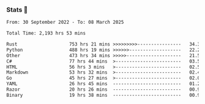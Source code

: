 ### Stats 👋
<!--START_SECTION:waka-->

```txt
From: 30 September 2022 - To: 08 March 2025

Total Time: 2,193 hrs 53 mins

Rust                   753 hrs 21 mins >>>>>>>>>----------------   34.34 %
Python                 488 hrs 19 mins >>>>>>-------------------   22.26 %
Other                  473 hrs 34 mins >>>>>--------------------   21.59 %
C#                     77 hrs 44 mins  >------------------------   03.54 %
HTML                   56 hrs 3 mins   >------------------------   02.55 %
Markdown               53 hrs 32 mins  >------------------------   02.44 %
Go                     45 hrs 27 mins  >------------------------   02.07 %
YAML                   26 hrs 45 mins  -------------------------   01.22 %
Razor                  20 hrs 26 mins  -------------------------   00.93 %
Binary                 19 hrs 38 mins  -------------------------   00.90 %
```

<!--END_SECTION:waka-->

<!--
**buhaytza2005/buhaytza2005** is a ✨ _special_ ✨ repository because its `README.md` (this file) appears on your GitHub profile.

Here are some ideas to get you started:

- 🔭 I’m currently working on ...
- 🌱 I’m currently learning ...
- 👯 I’m looking to collaborate on ...
- 🤔 I’m looking for help with ...
- 💬 Ask me about ...
- 📫 How to reach me: ...
- 😄 Pronouns: ...
- ⚡ Fun fact: ...
-->


